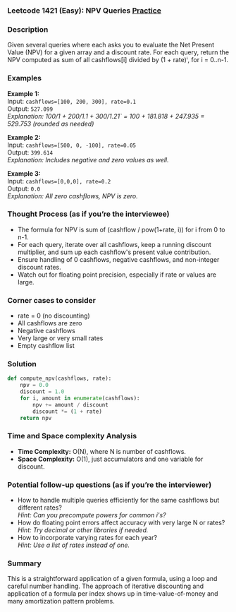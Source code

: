 ### Leetcode 1421 (Easy): NPV Queries [Practice](https://leetcode.com/problems/npv-queries)

### Description  
Given several queries where each asks you to evaluate the Net Present Value (NPV) for a given array and a discount rate. For each query, return the NPV computed as sum of all cashflows[i] divided by (1 + rate)ⁱ, for i = 0..n-1.

### Examples  
**Example 1:**  
Input: `cashflows=[100, 200, 300], rate=0.1`  
Output: `527.099`  
*Explanation: 100/1 + 200/1.1 + 300/1.21` = 100 + 181.818 + 247.935 = 529.753 (rounded as needed)*

**Example 2:**  
Input: `cashflows=[500, 0, -100], rate=0.05`  
Output: `399.614`  
*Explanation: Includes negative and zero values as well.*

**Example 3:**  
Input: `cashflows=[0,0,0], rate=0.2`  
Output: `0.0`  
*Explanation: All zero cashflows, NPV is zero.*

### Thought Process (as if you’re the interviewee)  
- The formula for NPV is sum of (cashflow / pow(1+rate, i)) for i from 0 to n-1.
- For each query, iterate over all cashflows, keep a running discount multiplier, and sum up each cashflow's present value contribution.
- Ensure handling of 0 cashflows, negative cashflows, and non-integer discount rates.
- Watch out for floating point precision, especially if rate or values are large.

### Corner cases to consider  
- rate = 0 (no discounting)
- All cashflows are zero
- Negative cashflows
- Very large or very small rates
- Empty cashflow list

### Solution

```python
def compute_npv(cashflows, rate):
    npv = 0.0
    discount = 1.0
    for i, amount in enumerate(cashflows):
        npv += amount / discount
        discount *= (1 + rate)
    return npv
```

### Time and Space complexity Analysis  
- **Time Complexity:** O(N), where N is number of cashflows.
- **Space Complexity:** O(1), just accumulators and one variable for discount.

### Potential follow-up questions (as if you’re the interviewer)  
- How to handle multiple queries efficiently for the same cashflows but different rates?  
  *Hint: Can you precompute powers for common i's?*
- How do floating point errors affect accuracy with very large N or rates?  
  *Hint: Try decimal or other libraries if needed.*
- How to incorporate varying rates for each year?  
  *Hint: Use a list of rates instead of one.*

### Summary
This is a straightforward application of a given formula, using a loop and careful number handling. The approach of iterative discounting and application of a formula per index shows up in time-value-of-money and many amortization pattern problems.